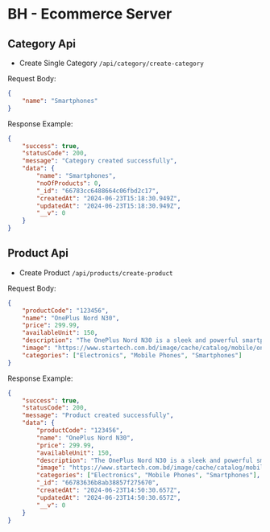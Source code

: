 # BH - Ecommerce Server

## Category Api

-   Create Single Category `/api/category/create-category`

Request Body:

```json
{
    "name": "Smartphones"
}
```

Response Example:

```json
{
    "success": true,
    "statusCode": 200,
    "message": "Category created successfully",
    "data": {
        "name": "Smartphones",
        "noOfProducts": 0,
        "_id": "66783cc6488664c06fbd2c17",
        "createdAt": "2024-06-23T15:18:30.949Z",
        "updatedAt": "2024-06-23T15:18:30.949Z",
        "__v": 0
    }
}
```

## Product Api

-   Create Product `/api/products/create-product`

Request Body:

```json
{
    "productCode": "123456",
    "name": "OnePlus Nord N30",
    "price": 299.99,
    "availableUnit": 150,
    "description": "The OnePlus Nord N30 is a sleek and powerful smartphone offering great performance and value.",
    "image": "https://www.startech.com.bd/image/cache/catalog/mobile/oneplus/nord-n30-se/nord-n30-se-01-500x500.png",
    "categories": ["Electronics", "Mobile Phones", "Smartphones"]
}
```

Response Example:

```json
{
    "success": true,
    "statusCode": 200,
    "message": "Product created successfully",
    "data": {
        "productCode": "123456",
        "name": "OnePlus Nord N30",
        "price": 299.99,
        "availableUnit": 150,
        "description": "The OnePlus Nord N30 is a sleek and powerful smartphone offering great performance and value.",
        "image": "https://www.startech.com.bd/image/cache/catalog/mobile/oneplus/nord-n30-se/nord-n30-se-01-500x500.png",
        "categories": ["Electronics", "Mobile Phones", "Smartphones"],
        "_id": "66783636b8ab38857f275670",
        "createdAt": "2024-06-23T14:50:30.657Z",
        "updatedAt": "2024-06-23T14:50:30.657Z",
        "__v": 0
    }
}
```
